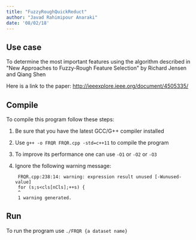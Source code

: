 ```yaml
---
title: "FuzzyRoughQuickReduct"
author: "Javad Rahimipour Anaraki"
date: '08/02/18'
---
```


## Use case
To determine the most important features using the algorithm described in "New Approaches to Fuzzy-Rough Feature Selection" by Richard Jensen and Qiang Shen

Here is a link to the paper: http://ieeexplore.ieee.org/document/4505335/

## Compile
To compile this program follow these steps:

1. Be sure that you have the latest GCC/G++ compiler installed
2. Use `g++ -o FRQR FRQR.cpp -std=c++11` to compile the program
3. To improve its performance one can use `-O1` or `-O2` or `-O3`
4. Ignore the following warning message:

        FRQR.cpp:238:14: warning: expression result unused [-Wunused-value]
        for (s;s<cls[nCls];++s) {
        ^
        1 warning generated.

## Run
To run the program use `./FRQR {a dataset name}`
